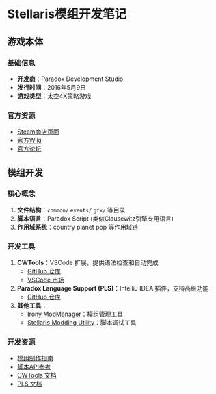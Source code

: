 # Stellaris模组开发笔记

## 游戏本体

### 基础信息
- **开发商**：Paradox Development Studio
- **发行时间**：2016年5月9日
- **游戏类型**：太空4X策略游戏

### 官方资源
- [Steam商店页面](https://store.steampowered.com/app/281990/Stellaris/)
- [官方Wiki](https://stellaris.paradoxwikis.com/Stellaris_Wiki)
- [官方论坛](https://forum.paradoxplaza.com/forum/forums/stellaris.870/)

## 模组开发

### 核心概念
1. **文件结构**：`common/` `events/` `gfx/` 等目录
2. **脚本语言**：Paradox Script (类似Clausewitz引擎专用语言)
3. **作用域系统**：country planet pop 等作用域链

### 开发工具
1. **CWTools**：VSCode 扩展，提供语法检查和自动完成
   - [GitHub 仓库](https://github.com/cwtools/cwtools)
   - [VSCode 市场](https://marketplace.visualstudio.com/items?itemName=tboby.cwtools)
2. **Paradox Language Support (PLS)**：IntelliJ IDEA 插件，支持高级功能
   - [GitHub 仓库](https://github.com/DragonKnightOfBreeze/Paradox-Language-Support)
3. **其他工具**：
   - [Irony ModManager](https://github.com/agc93/irony)：模组管理工具
   - [Stellaris Modding Utility](https://github.com/cwtools/cwtools-vscode)：脚本调试工具

### 开发资源
- [模组制作指南](https://stellaris.paradoxwikis.com/Modding)
- [脚本API参考](https://stellaris.paradoxwikis.com/Modding#Script_documentation)
- [CWTools 文档](https://cwtools.io/)
- [PLS 文档](https://dragonknightofbreeze.github.io/Paradox-Language-Support/)
